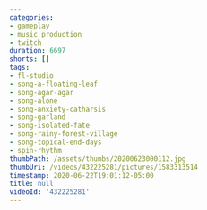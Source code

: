 ```yaml
---
categories:
- gameplay
- music production
- twitch
duration: 6697
shorts: []
tags:
- fl-studio
- song-a-floating-leaf
- song-agar-agar
- song-alone
- song-anxiety-catharsis
- song-garland
- song-isolated-fate
- song-rainy-forest-village
- song-topical-end-days
- spin-rhythm
thumbPath: /assets/thumbs/20200623000112.jpg
thumbUri: /videos/432225281/pictures/1583313514
timestamp: 2020-06-22T19:01:12-05:00
title: null
videoId: '432225281'
---
```

